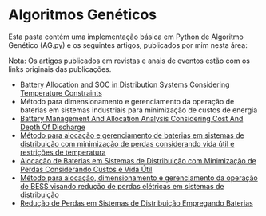 # Algoritmos Genéticos

Esta pasta contém uma implementação básica em Python de Algoritmo Genético (AG.py) e os seguintes artigos, publicados por mim nesta área:

Nota: Os artigos publicados em revistas e anais de eventos estão com os links originais das publicações.

- [Battery Allocation and SOC in Distribution Systems Considering Temperature Constraints](https://latamt.ieeer9.org/index.php/transactions/article/view/8193)
- Método para dimensionamento e gerenciamento da operação de baterias em sistemas industriais para minimização de custos de energia
- [Battery Management And Allocation Analysis Considering Cost And Depth Of Discharge](https://github.com/mariaelisaoctaviano/OptiML/blob/main/Algoritmos%20Gen%C3%A9ticos/Battery%20Management%20And%20Allocation%20Analysis%20Considering%20Cost%20And%20Depth%20Of%20Discharge.pdf)
- [Método para alocação e gerenciamento de baterias em sistemas de distribuição com minimização de perdas considerando vida útil e restrições de temperatura](https://www.sba.org.br/open_journal_systems/index.php/cba/article/view/3379)
- [Alocação de Baterias em Sistemas de Distribuição com Minimização de Perdas Considerando Custos e Vida Útil](https://www.sba.org.br/open_journal_systems/index.php/cba/article/view/1296)
- [Método para alocação, dimensionamento e gerenciamento da operação de BESS visando redução de perdas elétricas em sistemas de distribuição](https://www.sba.org.br/open_journal_systems/index.php/cba/article/view/1677)
- [Redução de Perdas em Sistemas de Distribuição Empregando Baterias](https://github.com/mariaelisaoctaviano/OptiML/blob/main/Algoritmos%20Gen%C3%A9ticos/Redu%C3%A7%C3%A3o%20de%20Perdas%20em%20Sistemas%20de%20Distribui%C3%A7%C3%A3o%20Empregando%20Baterias.pdf)

  

